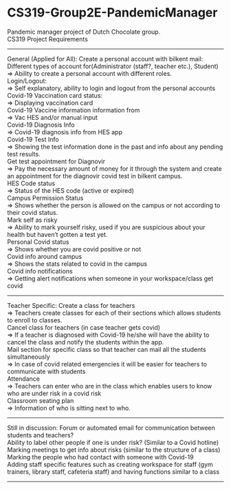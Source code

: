 # CS319-Group2E-PandemicManager
Pandemic manager project of Dutch Chocolate group. <br />
CS319 Project Requirements
<hr />
General (Applied for All):
Create a personal account with bilkent mail: Different types of account for(Administrator (staff?, teacher etc.), Student) <br />
⇒ Ability to create a personal account with different roles. <br />
Login/Logout: <br />
⇒ Self explanatory, ability to login and logout from the personal accounts <br />
Covid-19 Vaccination card status: <br />
⇒ Displaying vaccination card <br />
Covid-19 Vaccine information information from <br />
⇒ Vac HES and/or manual input <br />
Covid-19 Diagnosis Info <br />
⇒ Covid-19 diagnosis info from HES app <br />
Covid-19 Test Info <br />
⇒ Showing the test information done in the past and info about any pending test results. <br />
Get test appointment for Diagnovir  <br />
⇒ Pay the necessary amount of money for it through the system and create an appointment for the diagnovir covid test in bilkent campus. <br />
HES Code status <br />
⇒ Status of the HES code (active or expired) <br />
Campus Permission Status <br />
⇒ Shows whether the person is allowed on the campus or not according to their covid status. <br />
Mark self as risky <br />
⇒ Ability to mark yourself risky, used if you are suspicious about your health but haven’t gotten a test yet. <br />
Personal Covid status <br />
⇒ Shows whether you are covid positive or not <br />
Covid info around campus <br />
⇒ Shows the stats related to covid in the campus <br />
Covid info notifications <br />
⇒ Getting alert notifications when someone in your workspace/class get covid <br />
<hr />
Teacher Specific: 
Create a class for teachers <br />
⇒ Teachers create classes for each of their sections which allows students to enroll to classes. <br />
Cancel class for teachers (in case teacher gets covid) <br />
⇒ If a teacher is diagnosed with Covid-19 he/she will have the ability to cancel the class and notify the students within the app.  <br />
Mail section for specific class so that teacher can mail all the students simultaneously <br />
⇒ In case of covid related emergencies it will be easier for teachers to communicate with students <br />
Attendance <br />
⇒ Teachers can enter who are in the class which enables users to know who are under risk in a covid risk <br />
Classroom seating plan <br />
⇒ Information of who is sitting next to who. <br />
<hr />
Still in discussion: 
Forum or automated email for communication between students and teachers? <br />
Ability to label other people if one is under risk? (Similar to a Covid hotline) <br />
Marking meetings to get info about risks (similar to the structure of a class) <br />
Marking the people who had contact with someone with Covid-19  <br />
Adding staff specific features such as creating workspace for staff (gym trainers, library staff, cafeteria staff) and having functions similar to a class <br />
<hr/>


